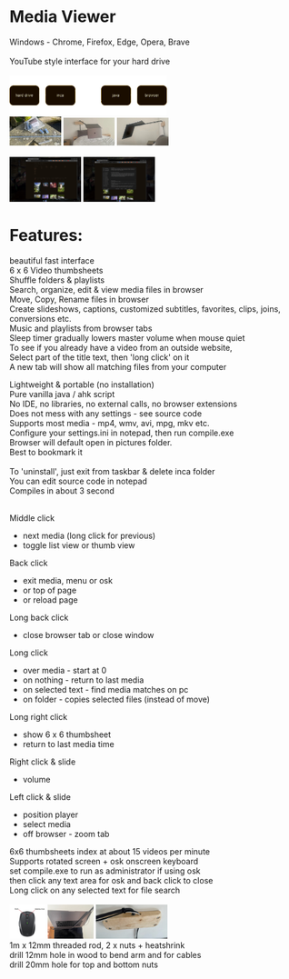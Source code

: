 
# Media Viewer<br>
Windows - Chrome, Firefox, Edge, Opera, Brave<br><br>
YouTube style interface for your hard drive<br><br>
<img src="screens/overview2.png" width="55%"><br>
<img src="screens/computer arm 5.jpg" width="18%"> <img src="screens/computer arm 2.jpg" width="18%"> <img src="screens/computer arm 1.jpg" width="18%"><br><br>
<img src="screens/Screen 1.jpg" width="25%"> <img src="screens/Screen 2.jpg" width="25%"><br>

# Features:<br>
beautiful fast interface<br>
6 x 6 Video thumbsheets<br>
Shuffle folders & playlists<br>
Search, organize, edit & view media files in browser<br>
Move, Copy, Rename files in browser<br>
Create slideshows, captions, customized subtitles, favorites, clips, joins, conversions etc.<br>
Music and playlists from browser tabs<br>
Sleep timer gradually lowers master volume when mouse quiet<br>
To see if you already have a video from an outside website,<br>
Select part of the title text, then 'long click' on it<br>
A new tab will show all matching files from your computer<br>

Lightweight & portable (no installation)<br>
Pure vanilla java / ahk script<br>
No IDE, no libraries, no external calls, no browser extensions<br> 
Does not mess with any settings - see source code<br>
Supports most media - mp4, wmv, avi, mpg, mkv etc.<br>
Configure your settings.ini in notepad, then run compile.exe<br>
Browser will default open in pictures folder.<br>
Best to bookmark it<br><br>
To 'uninstall', just exit from taskbar & delete inca folder<br>
You can edit source code in notepad<br>
Compiles in about 3 second<br><br>

Middle click
- next media (long click for previous)<br>
- toggle list view or thumb view

Back click
- exit media, menu or osk
- or top of page
- or reload page

Long back click
- close browser tab or close window

Long click
- over media - start at 0
- on nothing - return to last media
- on selected text - find media matches on pc
- on folder - copies selected files (instead of move)

Long right click
- show 6 x 6 thumbsheet
- return to last media time

Right click & slide
- volume

Left click & slide
- position player
- select media
- off browser - zoom tab

6x6 thumbsheets index at about 15 videos per minute<br>
Supports rotated screen + osk onscreen keyboard<br>
set compile.exe to run as administrator if using osk<br>
then click any text area for osk and back click to close<br>
Long click on any selected text for file search<br><br>
<img src="screens/mouse.jpg" width="12.6%"> <img src="screens/computer arm 3.jpg" width="15.9%">   <img src="screens/computer arm 4.jpg" width="25%"><br>
1m x 12mm threaded rod, 2 x nuts + heatshrink<br>
drill 12mm hole in wood to bend arm and for cables<br>
drill 20mm hole for top and bottom nuts<br><br>


